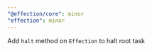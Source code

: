 ```yaml
---
"@effection/core": minor
"effection": minor
---
```


Add `halt` method on `Effection` to halt root task
